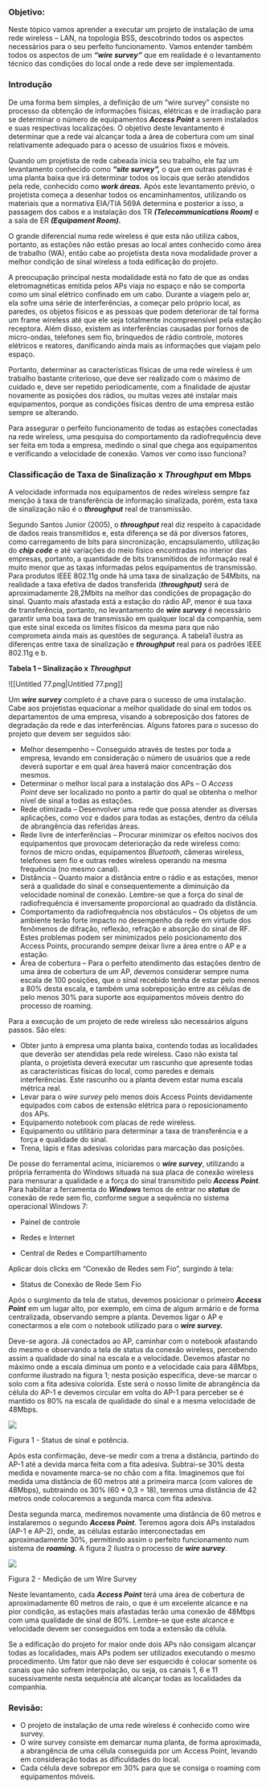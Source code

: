 ### Objetivo:

Neste tópico vamos aprender a executar um projeto de instalação de uma rede wireless – LAN, na topologia BSS, descobrindo todos os aspectos necessários para o seu perfeito funcionamento. Vamos entender também todos os aspectos de um _**“wire survey”**_ que em realidade é o levantamento técnico das condições do local onde a rede deve ser implementada.

### Introdução

De uma forma bem simples, a definição de um “wire survey” consiste no processo da obtenção de informações físicas, elétricas e de irradiação para se determinar o número de equipamentos _**Access Point**_ a serem instalados e suas respectivas localizações. O objetivo deste levantamento é determinar que a rede vai alcançar toda a área de cobertura com um sinal relativamente adequado para o acesso de usuários fixos e móveis.

Quando um projetista de rede cabeada inicia seu trabalho, ele faz um levantamento conhecido como _**“site survey”,**_ o que em outras palavras é uma planta baixa que irá determinar todos os locais que serão atendidos pela rede, conhecido como _**work áreas.**_ Após este levantamento prévio, o projetista começa a desenhar todos os encaminhamentos, utilizando os materiais que a normativa EIA/TIA 569A determina e posterior a isso, a passagem dos cabos e a instalação dos TR _**(Telecommunications Room)**_ e a sala de ER _**(Equipament Room).**_

O grande diferencial numa rede wireless é que esta não utiliza cabos, portanto, as estações não estão presas ao local antes conhecido como área de trabalho (WA), então cabe ao projetista desta nova modalidade prover a melhor condição de sinal wireless a toda edificação do projeto.

A preocupação principal nesta modalidade está no fato de que as ondas eletromagnéticas emitida pelos APs viaja no espaço e não se comporta como um sinal elétrico confinado em um cabo. Durante a viagem pelo ar, ela sofre uma série de interferências, a começar pelo próprio local, as paredes, os objetos físicos e as pessoas que podem deteriorar de tal forma um frame wireless até que ele seja totalmente incompreensível pela estação receptora. Além disso, existem as interferências causadas por fornos de micro-ondas, telefones sem fio, brinquedos de rádio controle, motores elétricos e reatores, danificando ainda mais as informações que viajam pelo espaço.

Portanto, determinar as características físicas de uma rede wireless é um trabalho bastante criterioso, que deve ser realizado com o máximo de cuidado e, deve ser repetido periodicamente, com a finalidade de ajustar novamente as posições dos rádios, ou muitas vezes até instalar mais equipamentos, porque as condições físicas dentro de uma empresa estão sempre se alterando.

Para assegurar o perfeito funcionamento de todas as estações conectadas na rede wireless, uma pesquisa do comportamento da radiofrequência deve ser feita em toda a empresa, medindo o sinal que chega aos equipamentos e verificando a velocidade de conexão. Vamos ver como isso funciona?

### Classificação de Taxa de Sinalização x _Throughput_ em Mbps

A velocidade informada nos equipamentos de redes wireless sempre faz menção à taxa de transferência de informação sinalizada, porém, esta taxa de sinalização não é o _**throughput**_ real de transmissão.

Segundo Santos Junior (2005), o _**throughput**_ real diz respeito à capacidade de dados reais transmitidos e, esta diferença se dá por diversos fatores, como carregamento de bits para sincronização, encapsulamento, utilização do _**chip code**_ e até variações do meio físico encontradas no interior das empresas, portanto, a quantidade de bits transmitidos de informação real é muito menor que as taxas informadas pelos equipamentos de transmissão. Para produtos IEEE 802.11g onde há uma taxa de sinalização de 54Mbits, na realidade a taxa efetiva de dados transferida (_**throughput)**_ será de aproximadamente 28,2Mbits na melhor das condições de propagação do sinal. Quanto mais afastada está a estação do rádio AP, menor é sua taxa de transferência, portanto, no levantamento de _**wire survey**_ é necessário garantir uma boa taxa de transmissão em qualquer local da companhia, sem que este sinal exceda os limites físicos da mesma para que não comprometa ainda mais as questões de segurança. A tabela1 ilustra as diferenças entre taxa de sinalização e _**throughput**_ real para os padrões IEEE 802.11g e b.

**Tabela 1 – Sinalização x** _**Throughput**_

![[Untitled 77.png|Untitled 77.png]]

Um _**wire survey**_ completo é a chave para o sucesso de uma instalação. Cabe aos projetistas equacionar a melhor qualidade do sinal em todos os departamentos de uma empresa, visando a sobreposição dos fatores de degradação da rede e das interferências. Alguns fatores para o sucesso do projeto que devem ser seguidos são:

- Melhor desempenho – Conseguido através de testes por toda a empresa, levando em consideração o número de usuários que a rede deverá suportar e em qual área haverá maior concentração dos mesmos.
- Determinar o melhor local para a instalação dos APs – O _Access Point_ deve ser localizado no ponto a partir do qual se obtenha o melhor nível de sinal a todas as estações.
- Rede otimizada – Desenvolver uma rede que possa atender as diversas aplicações, como voz e dados para todas as estações, dentro da célula de abrangência das referidas áreas.
- Rede livre de interferências – Procurar minimizar os efeitos nocivos dos equipamentos que provocam deterioração da rede wireless como: fornos de micro ondas, equipamentos _Bluetooth_, câmeras wireless, telefones sem fio e outras redes wireless operando na mesma frequência (no mesmo canal).
- Distância – Quanto maior a distância entre o rádio e as estações, menor será a qualidade do sinal e consequentemente a diminuição da velocidade nominal de conexão. Lembre-se que a força do sinal de radiofrequência é inversamente proporcional ao quadrado da distância.
- Comportamento da radiofrequência nos obstáculos – Os objetos de um ambiente terão forte impacto no desempenho da rede em virtude dos fenômenos de difração, reflexão, refração e absorção do sinal de RF. Estes problemas podem ser minimizados pelo posicionamento dos Access Points, procurando sempre deixar livre a área entre o AP e a estação.
- Área de cobertura – Para o perfeito atendimento das estações dentro de uma área de cobertura de um AP, devemos considerar sempre numa escala de 100 posições, que o sinal recebido tenha de estar pelo menos a 80% desta escala, e também uma sobreposição entre as células de pelo menos 30% para suporte aos equipamentos móveis dentro do processo de roaming.

Para a execução de um projeto de rede wireless são necessários alguns passos. São eles:

- Obter junto à empresa uma planta baixa, contendo todas as localidades que deverão ser atendidas pela rede wireless. Caso não exista tal planta, o projetista deverá executar um rascunho que apresente todas as características físicas do local, como paredes e demais interferências. Este rascunho ou a planta devem estar numa escala métrica real.
- Levar para o _wire survey_ pelo menos dois Access Points devidamente equipados com cabos de extensão elétrica para o reposicionamento dos APs.
- Equipamento notebook com placas de rede wireless.
- Equipamento ou utilitário para determinar a taxa de transferência e a força e qualidade do sinal.
- Trena, lápis e fitas adesivas coloridas para marcação das posições.

De posse do ferramental acima, iniciaremos o _**wire survey**_, utilizando a própria ferramenta do Windows situada na sua placa de conexão wireless para mensurar a qualidade e a força do sinal transmitido pelo _**Access Point**_. Para habilitar a ferramenta do _**Windows**_ temos de entrar no _**status**_ de conexão de rede sem fio, conforme segue a sequência no sistema operacional Windows 7:

- Painel de controle

- Redes e Internet

- Central de Redes e Compartilhamento

Aplicar dois clicks em “Conexão de Redes sem Fio”, surgindo à tela:

- Status de Conexão de Rede Sem Fio

Após o surgimento da tela de status, devemos posicionar o primeiro _**Access Point**_ em um lugar alto, por exemplo, em cima de algum armário e de forma centralizada, observando sempre a planta. Devemos ligar o AP e conectarmos a ele com o notebook utilizado para o _**wire survey.**_

Deve-se agora. Já conectados ao AP, caminhar com o notebook afastando do mesmo e observando a tela de status da conexão wireless, percebendo assim a qualidade do sinal na escala e a velocidade. Devemos afastar no máximo onde a escala diminua um ponto e a velocidade caia para 48Mbps, conforme ilustrado na figura 1; nesta posição especifica, deve-se marcar o solo com a fita adesiva colorida. Este será o nosso limite de abrangência da célula do AP-1 e devemos circular em volta do AP-1 para perceber se é mantido os 80% na escala de qualidade do sinal e a mesma velocidade de 48Mbps.

[![](https://img.uninove.br/static/0/0/0/0/0/0/0/2/9/5/0/295050/18651.jpg)](https://img.uninove.br/static/0/0/0/0/0/0/0/2/9/5/0/295050/18651.jpg)

Figura 1 - Status de sinal e potência.

Após esta confirmação, deve-se medir com a trena a distância, partindo do AP-1 até a devida marca feita com a fita adesiva. Subtrai-se 30% desta medida e novamente marca-se no chão com a fita. Imaginemos que foi medida uma distância de 60 metros até a primeira marca (com valores de 48Mbps), subtraindo os 30% (60 * 0,3 = 18), teremos uma distância de 42 metros onde colocaremos a segunda marca com fita adesiva.

Desta segunda marca, mediremos novamente uma distância de 60 metros e instalaremos o segundo _**Access Point**_. Teremos agora dois APs instalados (AP-1 e AP-2), onde, as células estarão interconectadas em aproximadamente 30%, permitindo assim o perfeito funcionamento num sistema de _**roaming.**_ A figura 2 ilustra o processo de _**wire survey**_.

[![](https://img.uninove.br/static/0/0/0/0/0/0/0/2/9/5/0/295098/18652.jpg)](https://img.uninove.br/static/0/0/0/0/0/0/0/2/9/5/0/295098/18652.jpg)

Figura 2 - Medição de um Wire Survey

Neste levantamento, cada _**Access Point**_ terá uma área de cobertura de aproximadamente 60 metros de raio, o que é um excelente alcance e na pior condição, as estações mais afastadas terão uma conexão de 48Mbps com uma qualidade de sinal de 80%. Lembre-se que este alcance e velocidade devem ser conseguidos em toda a extensão da célula.

Se a edificação do projeto for maior onde dois APs não consigam alcançar todas as localidades, mais APs podem ser utilizados executando o mesmo procedimento. Um fator que não deve ser esquecido é colocar somente os canais que não sofrem interpolação, ou seja, os canais 1, 6 e 11 sucessivamente nesta sequência até alcançar todas as localidades da companhia.

### Revisão:

- O projeto de instalação de uma rede wireless é conhecido como wire survey.
- O wire survey consiste em demarcar numa planta, de forma aproximada, a abrangência de uma célula conseguida por um Access Point, levando em consideração todas as dificuldades do local.
- Cada célula deve sobrepor em 30% para que se consiga o roaming com equipamentos móveis.
